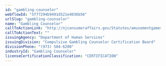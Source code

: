 ```yaml
---
id: "gambling-counselor"
webflowId: "5f77294b9491d521e4036b56"
urlSlug: "gambling-counselor"
name: "Gambling Counselor"
callToActionLink: "http://njconsumeraffairs.gov/Statutes/amusementgameslaw.pdf"
callToActionText: ""
issuingAgency: "Department of Human Services"
issuingDivision: "Compulsive Gambling Counselor Certification Board"
divisionPhone: "(973) 504-6200"
industryId: "Gambling Counselor"
licenseCertificationClassification: "CERTIFICATION"
---
```

